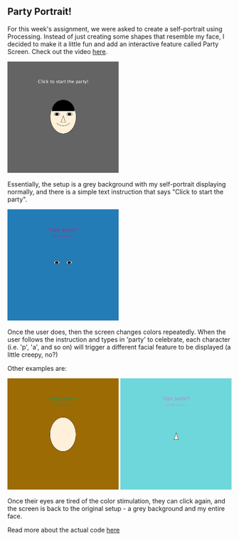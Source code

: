 ## Party Portrait!

For this week's assignment, we were asked to create a self-portrait using Processing. Instead of just creating some shapes that resemble my face, I decided to make it a little fun and add an interactive feature called Party Screen. Check out the video [here](https://youtu.be/HtKwGqB7jCc).

<img src="setup.png" alt="top" width="250" height="250">

Essentially, the setup is a grey background with my self-portrait displaying normally, and there is a simple text instruction that says "Click to start the party".

<img src="party1.png" alt="top" width="250" height="250">

Once the user does, then the screen changes colors repeatedly. When the user follows the instruction and types in 'party' to celebrate, each character (i.e. 'p', 'a', and so on) will trigger a different facial feature to be displayed (a little creepy, no?)

Other examples are:

<img src="party2.png" alt="top" width="250" height="250">

<img src="party3.png" alt="top" width="250" height="250">

Once their eyes are tired of the color stimulation, they can click again, and the screen is back to the original setup - a grey background and my entire face.

Read more about the actual code [here](/dueMarch19/self_portrait.pde)

